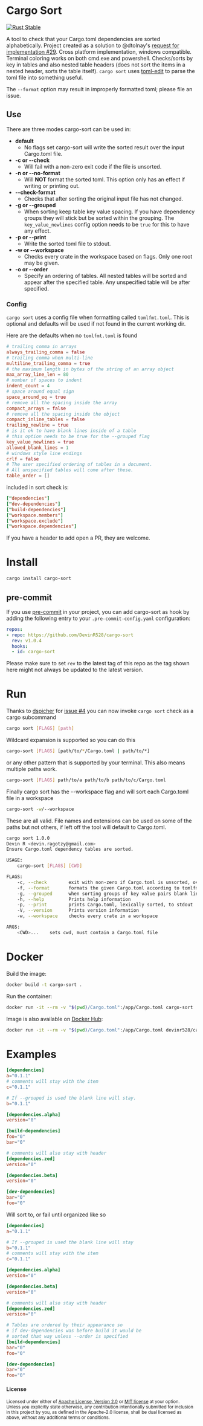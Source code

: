 # Cargo Sort

[![Rust Stable](https://github.com/DevinR528/cargo-sort-ck/actions/workflows/stable.yml/badge.svg)](https://github.com/DevinR528/cargo-sort-ck/actions/workflows/stable.yml)

A tool to check that your Cargo.toml dependencies are sorted alphabetically. Project created as a solution to @dtolnay's [request for implementation #29](https://github.com/dtolnay/request-for-implementation/issues/29). Cross platform implementation, windows compatible.  Terminal coloring works on both cmd.exe and powershell. Checks/sorts by key in tables and also nested table headers (does not sort the items in a nested header, sorts the table itself). `cargo sort` uses [toml-edit](https://github.com/ordian/toml_edit) to parse the toml file into something useful.

The `--format` option may result in improperly formatted toml; please file an issue.

## Use

There are three modes cargo-sort can be used in:
 * **default**
    - No flags set cargo-sort will write the sorted result over the input Cargo.toml file.
 * **-c or --check**
    - Will fail with a non-zero exit code if the file is unsorted.
 * **-n or --no-format**
    - Will **NOT** format the sorted toml. This option only has an effect if writing or printing out.
 * **--check-format**
    - Checks that after sorting the original input file has not changed.
 * **-g or --grouped**
    - When sorting keep table key value spacing. If you have dependency groups they will stick but be sorted within the grouping.
    The `key_value_newlines` config option needs to be `true` for this to have any effect.
 * **-p or --print**
    - Write the sorted toml file to stdout.
 * **-w or --workspace**
    - Checks every crate in the workspace based on flags. Only one root may be given.
 * **-o or --order**
    - Specify an ordering of tables. All nested tables will be sorted and appear after the specified table. Any unspecified table will be after specified.

### Config

`cargo sort` uses a config file when formatting called `tomlfmt.toml`. This is optional and defaults will
be used if not found in the current working dir.

Here are the defaults when no `tomlfmt.toml` is found
```toml
# trailing comma in arrays
always_trailing_comma = false
# trailing comma when multi-line
multiline_trailing_comma = true
# the maximum length in bytes of the string of an array object
max_array_line_len = 80
# number of spaces to indent
indent_count = 4
# space around equal sign
space_around_eq = true
# remove all the spacing inside the array
compact_arrays = false
# remove all the spacing inside the object
compact_inline_tables = false
trailing_newline = true
# is it ok to have blank lines inside of a table
# this option needs to be true for the --grouped flag
key_value_newlines = true
allowed_blank_lines = 1
# windows style line endings
crlf = false
# The user specified ordering of tables in a document.
# All unspecified tables will come after these.
table_order = []
```

included in sort check is:
```toml
["dependencies"]
["dev-dependencies"]
["build-dependencies"]
["workspace.members"]
["workspace.exclude"]
["workspace.dependencies"]
```

If you have a header to add open a PR, they are welcome.


# Install
```bash
cargo install cargo-sort
```

## pre-commit

If you use [pre-commit](https://pre-commit.com/) in your project, you can add cargo-sort as hook by
adding the following entry to your `.pre-commit-config.yaml` configuration:

```yaml
repos:
- repo: https://github.com/DevinR528/cargo-sort
  rev: v1.0.4
  hooks:
  - id: cargo-sort
```

Please make sure to set `rev` to the latest tag of this repo as the tag shown here might not always
be updated to the latest version.

# Run

Thanks to [dspicher](https://github.com/dspicher) for [issue #4](https://github.com/DevinR528/cargo-sort-ck/issues/4) you can now invoke `cargo sort` check as a cargo subcommand

```bash
cargo sort [FLAGS] [path]
```
Wildcard expansion is supported so you can do this
```bash
cargo-sort [FLAGS] [path/to/*/Cargo.toml | path/to/*]
```
or any other pattern that is supported by your terminal. This also means multiple
paths work.
```bash
cargo-sort [FLAGS] path/to/a path/to/b path/to/c/Cargo.toml
```
Finally cargo sort has the --workspace flag and will sort each Cargo.toml file in a workspace
```bash
cargo-sort -w/--workspace
```

These are all valid. File names and extensions can be used on some of the paths but not others, if
left off the tool will default to Cargo.toml.


```bash
cargo sort 1.0.0
Devin R <devin.ragotzy@gmail.com>
Ensure Cargo.toml dependency tables are sorted.

USAGE:
    cargo-sort [FLAGS] [CWD]

FLAGS:
    -c, --check        exit with non-zero if Cargo.toml is unsorted, overrides default behavior
    -f, --format       formats the given Cargo.toml according to tomlfmt.toml
    -g, --grouped      when sorting groups of key value pairs blank lines are kept
    -h, --help         Prints help information
    -p, --print        prints Cargo.toml, lexically sorted, to stdout
    -V, --version      Prints version information
    -w, --workspace    checks every crate in a workspace

ARGS:
    <CWD>...    sets cwd, must contain a Cargo.toml file
```

# Docker

Build the image:

```sh
docker build -t cargo-sort .
```

Run the container:

```sh
docker run -it --rm -v "$(pwd)/Cargo.toml":/app/Cargo.toml cargo-sort
```

Image is also available on [Docker Hub](https://hub.docker.com/r/devinr528/cargo-sort):

```sh
docker run -it --rm -v "$(pwd)/Cargo.toml":/app/Cargo.toml devinr528/cargo-sort:latest
```

# Examples
```toml
[dependencies]
a="0.1.1"
# comments will stay with the item
c="0.1.1"

# If --grouped is used the blank line will stay.
b="0.1.1"

[dependencies.alpha]
version="0"

[build-dependencies]
foo="0"
bar="0"

# comments will also stay with header
[dependencies.zed]
version="0"

[dependencies.beta]
version="0"

[dev-dependencies]
bar="0"
foo="0"

```
Will sort to, or fail until organized like so
```toml
[dependencies]
a="0.1.1"

# If --grouped is used the blank line will stay
b="0.1.1"
# comments will stay with the item
c="0.1.1"

[dependencies.alpha]
version="0"

[dependencies.beta]
version="0"

# comments will also stay with header
[dependencies.zed]
version="0"

# Tables are ordered by their appearance so
# if dev-dependencies was before build it would be
# sorted that way unless --order is specified
[build-dependencies]
bar="0"
foo="0"

[dev-dependencies]
bar="0"
foo="0"

```

#### License

<sup>
Licensed under either of <a href="LICENSE-APACHE">Apache License, Version
2.0</a> or <a href="LICENSE-MIT">MIT license</a> at your option.
</sup>

<br>

<sub>
Unless you explicitly state otherwise, any contribution intentionally submitted
for inclusion in this project by you, as defined in the Apache-2.0 license,
shall be dual licensed as above, without any additional terms or conditions.
</sub>

